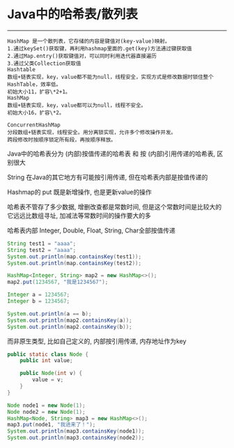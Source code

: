 # Java中的哈希表/散列表

---


```text
HashMap 是一个散列表，它存储的内容是键值对(key-value)映射。  
1.通过keySet()获取键，再利用hashmap里面的.get(key)方法通过键获取值   
2.通过Map.entry()获取键值对，可以同时利用迭代器直接遍历   
3.通过父类Collection获取值   
Hashtable  
数组+链表实现，key，value都不能为null，线程安全，实现方式是修改数据时锁住整个
HashTable，效率低。
初始大小11，扩容\*2+1。
HashMap  
数组+链表实现，key，value都可以为null，线程不安全。
初始大小16，扩容\*2。

ConcurrentHashMap  
分段数组+链表实现，线程安全。用分离锁实现，允许多个修改操作并发。
跨段修改时按顺序锁定所有段，再按顺序释放。
```


Java中的哈希表分为 (内部)按值传递的哈希表 和 按 (内部)引用传递的哈希表, 区别很大

String 在Java的其它地方有可能按引用传递, 但在哈希表内部是按值传递的

Hashmap的 put 既是新增操作, 也是更新value的操作

哈希表不管存了多少数据, 增删改查都是常数时间, 但是这个常数时间是比较大的
它远远比数组寻址, 加减法等常数时间的操作要大的多


哈希表内部 Integer, Double, Float, String, Char全部按值传递
```java
String test1 = "aaaa";
String test2 = "aaaa";
System.out.println(map.containsKey(test1));
System.out.println(map.containsKey(test2));

HashMap<Integer, String> map2 = new HashMap<>();
map2.put(1234567, "我是1234567");

Integer a = 1234567;
Integer b = 1234567;

System.out.println(a == b);
System.out.println(map2.containsKey(a));
System.out.println(map2.containsKey(b));

```

而非原生类型, 比如自己定义的, 内部按引用传递, 内存地址作为key
```java
public static class Node {
    public int value;

    public Node(int v) {
        value = v;
    }
}

Node node1 = new Node(1);
Node node2 = new Node(1);
HashMap<Node, String> map3 = new HashMap<>();
map3.put(node1, "我进来了！");
System.out.println(map3.containsKey(node1));
System.out.println(map3.containsKey(node2));

```




